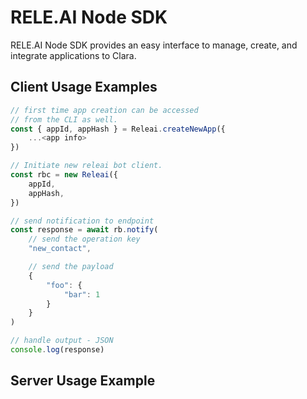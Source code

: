 # RELE.AI Node SDK

RELE.AI Node SDK provides an easy interface to manage, create, and integrate applications to Clara.

## Client Usage Examples
```javascript
// first time app creation can be accessed
// from the CLI as well.
const { appId, appHash } = Releai.createNewApp({
    ...<app info>
})

// Initiate new releai bot client.
const rbc = new Releai({
    appId,
    appHash,
})

// send notification to endpoint
const response = await rb.notify(
    // send the operation key
    "new_contact",

    // send the payload
    {
        "foo": {
            "bar": 1
        }
    }
)

// handle output - JSON
console.log(response)
```

## Server Usage Example
```javascript

```